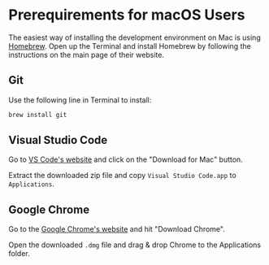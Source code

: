 # Prerequirements for macOS Users

The easiest way of installing the development environment on Mac is using
[Homebrew](https://brew.sh/). Open up the Terminal and install Homebrew by
following the instructions on the main page of their website.

## Git

Use the following line in Terminal to install:

```bash
brew install git
```

## Visual Studio Code

Go to [VS Code's website](https://code.visualstudio.com/) and click on the
"Download for Mac" button.

Extract the downloaded zip file and copy `Visual Studio Code.app` to
`Applications`.

## Google Chrome

Go to the [Google Chrome's website](https://www.google.com/chrome/) and hit
"Download Chrome".

Open the downloaded `.dmg` file and drag & drop Chrome to the Applications
folder.

